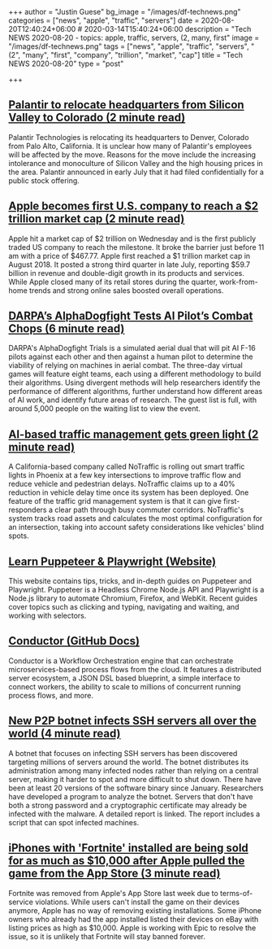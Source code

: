 +++
author = "Justin Guese"
bg_image = "/images/df-technews.png"
categories = ["news", "apple", "traffic", "servers"]
date = 2020-08-20T12:40:24+06:00 # 2020-03-14T15:40:24+06:00
description = "Tech NEWS 2020-08-20 - topics: apple, traffic, servers, (2, many, first"
image = "/images/df-technews.png"
tags = ["news", "apple", "traffic", "servers", "(2", "many", "first", "company", "trillion", "market", "cap"]
title = "Tech NEWS 2020-08-20"
type = "post"

+++

## [Palantir to relocate headquarters from Silicon Valley to Colorado (2 minute read)](https://www.cnbc.com/2020/08/19/palantir-headquarters-moves-from-silicon-valley-to-colorado.html/1/010001740b586421-679c3bfa-3c58-4971-a528-a6a279e1e7c4-000000/Ww8sZfU7N1cvRcMhtC8ECg5A7TWlUo2iw0bbaMcFTB8=155)

Palantir Technologies is relocating its headquarters to Denver, Colorado from Palo Alto, California. It is unclear how many of Palantir's employees will be affected by the move. Reasons for the move include the increasing intolerance and monoculture of Silicon Valley and the high housing prices in the area. Palantir announced in early July that it had filed confidentially for a public stock offering.

## [Apple becomes first U.S. company to reach a $2 trillion market cap (2 minute read)](https://www.cnbc.com/2020/08/19/apple-reaches-2-trillion-market-cap.html/1/010001740b586421-679c3bfa-3c58-4971-a528-a6a279e1e7c4-000000/_ZUVUq14gu9DIjDDU-SKBMxyTb89z--Og72s1z_mtI8=155)

Apple hit a market cap of $2 trillion on Wednesday and is the first publicly traded US company to reach the milestone. It broke the barrier just before 11 am with a price of $467.77. Apple first reached a $1 trillion market cap in August 2018. It posted a strong third quarter in late July, reporting $59.7 billion in revenue and double-digit growth in its products and services. While Apple closed many of its retail stores during the quarter, work-from-home trends and strong online sales boosted overall operations.

## [DARPA’s AlphaDogfight Tests AI Pilot’s Combat Chops (6 minute read)](https://breakingdefense.com/2020/08/darpas-alphadogfight-tests-ai-pilots-combat-chops//1/010001740b586421-679c3bfa-3c58-4971-a528-a6a279e1e7c4-000000/S7kxfETwHKV0IcXJioql53z5-t0fYQzZAam1rY91Ajs=155)

DARPA's AlphaDogfight Trials is a simulated aerial dual that will pit AI F-16 pilots against each other and then against a human pilot to determine the viability of relying on machines in aerial combat. The three-day virtual games will feature eight teams, each using a different methodology to build their algorithms. Using divergent methods will help researchers identify the performance of different algorithms, further understand how different areas of AI work, and identify future areas of research. The guest list is full, with around 5,000 people on the waiting list to view the event.

## [AI-based traffic management gets green light (2 minute read)](https://www.zdnet.com/article/ai-based-traffic-management-gets-green-light//1/010001740b586421-679c3bfa-3c58-4971-a528-a6a279e1e7c4-000000/T4brvH0AxtUr86IzplTVV6QcvLACI0fmwl8NJsyVH-Y=155)

A California-based company called NoTraffic is rolling out smart traffic lights in Phoenix at a few key intersections to improve traffic flow and reduce vehicle and pedestrian delays. NoTraffic claims up to a 40% reduction in vehicle delay time once its system has been deployed. One feature of the traffic grid management system is that it can give first-responders a clear path through busy commuter corridors. NoTraffic's system tracks road assets and calculates the most optimal configuration for an intersection, taking into account safety considerations like vehicles' blind spots.

## [Learn Puppeteer & Playwright (Website)](https://theheadless.dev//1/010001740b586421-679c3bfa-3c58-4971-a528-a6a279e1e7c4-000000/Vl1AarpW4RNn9l6M_HaSKlZNBgTQIghr-t-qvnO8vno=155)

This website contains tips, tricks, and in-depth guides on Puppeteer and Playwright. Puppeteer is a Headless Chrome Node.js API and Playwright is a Node.js library to automate Chromium, Firefox, and WebKit. Recent guides cover topics such as clicking and typing, navigating and waiting, and working with selectors.

## [Conductor (GitHub Docs)](https://netflix.github.io/conductor//1/010001740b586421-679c3bfa-3c58-4971-a528-a6a279e1e7c4-000000/PROqVmMM7E7geGk-snwJdb8CJL0YlevPJbi0f8QKLzg=155)

Conductor is a Workflow Orchestration engine that can orchestrate microservices-based process flows from the cloud. It features a distributed server ecosystem, a JSON DSL based blueprint, a simple interface to connect workers, the ability to scale to millions of concurrent running process flows, and more.

## [New P2P botnet infects SSH servers all over the world (4 minute read)](https://arstechnica.com/information-technology/2020/08/new-p2p-botnet-infects-ssh-servers-all-over-the-world//1/010001740b586421-679c3bfa-3c58-4971-a528-a6a279e1e7c4-000000/Dxc3zRHMrKELZIcHQxIpIAHyillfDNa9wAUYnmPnme8=155)

A botnet that focuses on infecting SSH servers has been discovered targeting millions of servers around the world. The botnet distributes its administration among many infected nodes rather than relying on a central server, making it harder to spot and more difficult to shut down. There have been at least 20 versions of the software binary since January. Researchers have developed a program to analyze the botnet. Servers that don't have both a strong password and a cryptographic certificate may already be infected with the malware. A detailed report is linked. The report includes a script that can spot infected machines.

## [iPhones with 'Fortnite' installed are being sold for as much as $10,000 after Apple pulled the game from the App Store (3 minute read)](https://www.businessinsider.com/iphones-with-fortnite-selling-on-ebay-for-thousands-2020-8/1/010001740b586421-679c3bfa-3c58-4971-a528-a6a279e1e7c4-000000/7232kwaT77EGNJ9MqWs5WvmsNyQwKo32moMy5gJlTTc=155)

Fortnite was removed from Apple's App Store last week due to terms-of-service violations. While users can't install the game on their devices anymore, Apple has no way of removing existing installations. Some iPhone owners who already had the app installed listed their devices on eBay with listing prices as high as $10,000. Apple is working with Epic to resolve the issue, so it is unlikely that Fortnite will stay banned forever.

